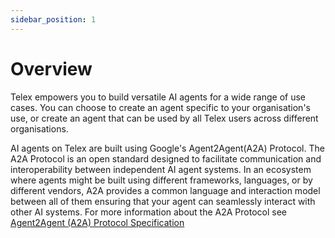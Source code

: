 ```yaml
---
sidebar_position: 1
---
```


# Overview

Telex empowers you to build versatile AI agents for a wide range of use cases. You can choose to create an agent specific to your organisation's use, or create an agent that can be used by all Telex users across different organisations.

AI agents on Telex are built using Google's Agent2Agent(A2A) Protocol. The A2A Protocol is an open standard designed to facilitate communication and interoperability between independent AI agent systems. In an ecosystem where agents might be built using different frameworks, languages, or by different vendors, A2A provides a common language and interaction model between all of them ensuring that your agent can seamlessly interact with other AI systems. For more information about the A2A Protocol see [Agent2Agent (A2A) Protocol Specification](https://google-a2a.github.io/A2A/specification/)
